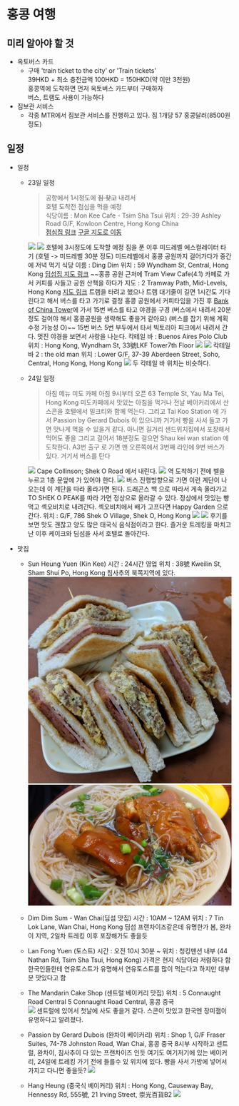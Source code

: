 홍콩 여행
=============

미리 알아야 할 것
---
- 옥토버스 카드
  - 구매
    'train ticket to the city' or 'Train tickets'  
      39HKD + 최소 충전금액 100HKD = 150HKD(약 이만 3천원)  
      홍콩역에 도착하면 먼저 옥토버스 카드부터 구매하자  
      버스, 트램도 사용이 가능하다  
- 짐보관 서비스
  - 각종 MTR에서 짐보관 서비스를 진행하고 있다.
    짐 1개당 57 홍콩달러(8500원 정도)


일정
---
- 일정
  - 23일 일정  
    >공항에서 1시정도에 ~~짐 찾고~~ 내려서  
    호텔 도착전 점심을 먹을 예정  
    식당이름 : Mon Kee Cafe - Tsim Sha Tsui
    위치  : 29-39 Ashley Road G/F, Kowloon Centre, Hong Kong China  
    <a href="https://www.tripadvisor.com/Restaurant_Review-g294217-d15012918-Reviews-Mon_Kee_Cafe_Tsim_Sha_Tsui-Hong_Kong.html" title="식당링크로 이동">점심집 링크</a> <a href="" title="구글 지도로 이동">구글 지도로 이동</a>
    <img src="https://media-cdn.tripadvisor.com/media/photo-w/14/a7/15/60/xxx.jpg"/>  
    <img src="https://media-cdn.tripadvisor.com/media/photo-p/15/f1/43/4e/20181229-201110-largejpg.jpg"/>  
    호텔에 3시정도에 도착할 예정  
    짐을 푼 이후 미드레벨 에스컬레이터 타기  (호텔 -> 미드레벨 30분 정도)  
    미드레벨에서 홍콩 공원까지 걸어가다가 중간에 저녁 먹기  
    식당 이름 : Ding Dim
    위치 : 59 Wyndham St, Central, Hong Kong  
    <a href="https://www.google.com/maps/place/%E9%BC%8E%E9%BB%9E+Ding+Dim+1968/@22.2812819,114.1527044,17z/data=!3m1!4b1!4m5!3m4!1s0x3404007ba30c7d1d:0x52024f1b717847d9!8m2!3d22.2812819!4d114.1548931" title="딤섬집">딤섬집 지도 링크</a>  
    ~~홍콩 공원 근처에 Tram View Cafe(4.1) 카페로 가서 커피를 사들고 공원 산책을 하다가    
    지도 : 2 Tramway Path, Mid-Levels, Hong Kong <a href="https://www.google.com/maps/place/Tram+View+Cafe/@22.2771945,114.158378,18.82z/data=!4m8!1m2!2m1!1sCoffee!3m4!1s0x0:0xdd3766c0fb9339f6!8m2!3d22.2767278!4d114.1582804">지도 링크</a>  
    트램을 타려고 했으나 트램 대기줄이 길면 1시간도 기다린다고 해서 버스를 타고 가기로 결정  
    홍콩 공원에서 커피타임을 가진 후 <a href="https://www.google.com/maps/place/Bank+of+China+Tower/@22.2780419,114.1597656,17.56z/data=!4m8!1m2!2m1!1s15+bus+stop!3m4!1s0x3404006680ab28c9:0xe815e7aaaef62657!8m2!3d22.2794773!4d114.1621401!5m1!1e2">Bank of China Tower</a>에 가서 15번 버스를 타고 야경을 구경  
    (버스에서 내려서 20분정도 걸어야 해서 홍콩공원을 생략해도 좋을거 같아요)  
    (버스를 잡기 위해 계획 수정 가능성 O)~~
    15번 버스 5번 부두에서 타서 빅토리아 피크에서 내려서 간다.
    멋진 야경을 보면서 사랑을 나눈다.
    칵테일 바 : Buenos Aires Polo Club
    위치 : Hong Kong, Wyndham St, 33號LKF Tower7th Floor
    <img src="http://finefooddude.com/wp-content/uploads/2016/07/Dining-Room.jpg"/>
    <img src="https://media.timeout.com/images/103854906/630/472/image.jpg"/>
    칵테일 바 2 : the old man
    위치 : Lower G/F, 37-39 Aberdeen Street, Soho, Central, Hong Kong, Hong Kong
    <img src="https://cdn.asiatatler.com/asiatatler/i/hk/2019/05/09233003-04115757-ogroupphoto-threeoldman3_cover_2000x1333.jpg"/>
    두 칵테일 바 위치는 비슷하다.

  - 24일 일정
    > 아침 메뉴
    미도 카페 아침 9시부터 오픈
    63 Temple St, Yau Ma Tei, Hong Kong
    미도카페에서 맛있는 아침을 먹거나 전날 베이커리에서 산 스콘을 호텔에서 밀크티와 함께 먹는다.
    그리고 Tai Koo Station 에 가서 Passion by Gerard Dubois 이 있으니까 거기서 빵을 사서 들고 가면 맛나게 먹을 수 있을거 같다.
    아니면 길거리 샌드위치집에서 포장해서 먹어도 좋을
    그리고 걸어서 18분정도 걸으면 Shau kei wan station 에 도착한다.
    A3번 출구 로 가면 맨 오른쪽에서 3번째 라인에 9번 버스가 있다.
    거기서 버스를 탄다
    <img src="https://mblogthumb-phinf.pstatic.net/20161021_154/07forever10_1476977465036cb91o_JPEG/DSC03592.JPG?type=w800"/>
    Cape Collinson; Shek O Road 에서 내린다.
    <img src="https://mblogthumb-phinf.pstatic.net/20161021_206/07forever10_1476977470013iGsz7_JPEG/DSC03599.JPG?type=w800">
    역 도착하기 전에 벨을 누르고 1층 문앞에 가 있어야 한다.
    <img src="https://mblogthumb-phinf.pstatic.net/20161021_3/07forever10_1476977469794uopMu_JPEG/DSC03600.JPG?type=w800"/> 버스 진행방향으로 가면 이런 계단이 나오는데 이 계단을 따라 올라가면 된다.
    드래곤스 백 으로 따라서 게속 올라가고 TO SHEK O PEAK를 따라 가면 정상으로 올라갈 수 있다.
    정상에서 맛있는 빵 먹고 섹오비치로 내려간다.
    섹오비치에서 배가 고프다면 Happy Garden 으로 간다.
    위치 : G/F, 786 Shek O Village, Shek O, Hong Kong
    <img src="https://media-cdn.tripadvisor.com/media/photo-s/09/fd/2a/31/photo0jpg.jpg"/>
    <img src="https://media-cdn.tripadvisor.com/media/photo-p/1a/46/fd/4c/terrific-thai.jpg"/>
    후기를 보면 맛도 괜찮고 양도 많은 태국식 음식점이라고 한다.
    즐거운 트레킹을 마치고 난 이후 케이크와 딤섬을 사서 호텔로 돌아간다.


- 맛집
  - Sun Heung Yuen (Kin Kee)
    시간 : 24시간 영업
    위치 : 38號 Kweilin St, Sham Shui Po, Hong Kong
    침사추의 북쪽지역에 있다.
    <img src="./img/kinkee.png" alt="식당이미지"/>
    <img src="./img/kinkee2.png" alt="식당이미지"/>


  - Dim Dim Sum - Wan Chai(딤섬 맛집)
    시간 : 10AM ~ 12AM
    위치 : 7 Tin Lok Lane, Wan Chai, Hong Kong
    딤섬 프랜차이즈같은데 유명한가 봄, 완차이 지역, 2일차 트레킹 이후 포장해가도 좋을듯


  - Lan Fong Yuen (토스트)
    시간 : 오전 10시 30분 ~
    위치 : 청킹맨션 내부
    (44 Nathan Rd, Tsim Sha Tsui, Hong Kong)
    가격은 현지 식당이라 저렴하다 함
    한국인들한테 연유토스트가 유명해서 연유토스트를 많이 먹는다고 하지만 대부분 맛있다고 함

  - The Mandarin Cake Shop (센트럴 베이커리 맛집)
    위치 : 5 Connaught Road Central 5 Connaught Road Central, 홍콩 중국  
    <img src="https://photos.mandarinoriental.com/is/image/MandarinOriental/shanghai-fine-dining-cake-shop-counter?$MO_masthead-property-mobile$"/>
    센트럴에 있어서 첫날에 사도 좋을거 같다. 스콘이 맛있고 한국엔 장미잼이 유명하다고 알려졌다.
  - Passion by Gerard Dubois (완차이 베이커리)
    위치 : Shop 1, G/F Fraser Suites, 74-78 Johnston Road, Wan Chai, 홍콩 중국
    8시부 시작하고 센트럴, 완차이, 침사추이 다 있는 프랜차이즈 인듯
    여기도 여기저기에 있는 베이커리, 24일에 트레킹 가기 전에 들를수 있 위치에 있다. 빵을 사서 가방에 넣어서 가지고 다니면 좋을듯?
    <img src="https://media-cdn.tripadvisor.com/media/daodao/photo-s/02/c2/5e/d8/caption.jpg"/>
  - Hang Heung (중국식 베이커리)
    위치 : Hong Kong, Causeway Bay, Hennessy Rd, 555號, 21 Irving Street, 崇光百貨B2
    <img src="http://www.allabouthongkong.com/wp-content/gallery/hang-heung-bakery/hang-heung_3.jpg"/>
